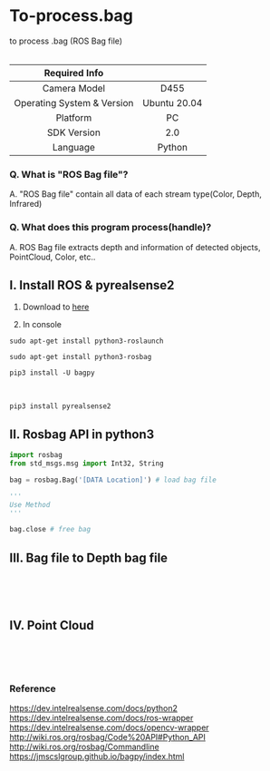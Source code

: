 # To-process.bag
to process .bag (ROS Bag file)
<br/>
<br/>


|Required Info||
|:---:|:---:|
|Camera Model|D455|Required Info
|Operating System & Version|Ubuntu 20.04|
|Platform|PC|
|SDK Version|2.0|
|Language|Python|




### Q. What is "ROS Bag file"?
A. "ROS Bag file" contain all data of each stream type(Color, Depth, Infrared)

### Q. What does this program process(handle)?
A. ROS Bag file extracts depth and information of detected objects, PointCloud, Color, etc..


## I. Install ROS & pyrealsense2

1. Download to [here](https://www.ros.org/blog/getting-started/)

2. In console <br/>
```console
sudo apt-get install python3-roslaunch 
```

```console
sudo apt-get install python3-rosbag 
``` 

```console
pip3 install -U bagpy
```

<br/>

```console
pip3 install pyrealsense2
```

## II. Rosbag API in python3

```python
import rosbag
from std_msgs.msg import Int32, String
```

```python
bag = rosbag.Bag('[DATA Location]') # load bag file
```
```python
'''
Use Method
'''
```
```python
bag.close # free bag
```


## III. Bag file to Depth bag file

```python


```


<br/>
<br/>

## IV. Point Cloud

```python


```


<br/>
<br/>

### Reference
https://dev.intelrealsense.com/docs/python2 <br/>
https://dev.intelrealsense.com/docs/ros-wrapper <br/>
https://dev.intelrealsense.com/docs/opencv-wrapper <br/>
http://wiki.ros.org/rosbag/Code%20API#Python_API <br/>
http://wiki.ros.org/rosbag/Commandline <br/>
https://jmscslgroup.github.io/bagpy/index.html
